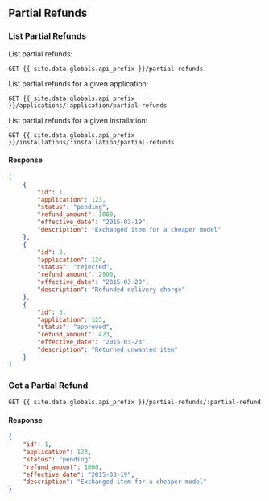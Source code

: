 ## Partial Refunds

### List Partial Refunds

List partial refunds:

```
GET {{ site.data.globals.api_prefix }}/partial-refunds
```

List partial refunds for a given application:

```
GET {{ site.data.globals.api_prefix }}/applications/:application/partial-refunds
```

List partial refunds for a given installation:

```
GET {{ site.data.globals.api_prefix }}/installations/:installation/partial-refunds
```

#### Response

```json
[
    {
        "id": 1,
        "application": 123,
        "status": "pending",
        "refund_amount": 1000,
        "effective_date": "2015-03-19",
        "description": "Exchanged item for a cheaper model"
    },
    {
        "id": 2,
        "application": 124,
        "status": "rejected",
        "refund_amount": 2900,
        "effective_date": "2015-03-20",
        "description": "Refunded delivery charge"
    },
    {
        "id": 3,
        "application": 125,
        "status": "approved",
        "refund_amount": 423,
        "effective_date": "2015-03-23",
        "description": "Returned unwanted item"
    }
]
```

### Get a Partial Refund

```
GET {{ site.data.globals.api_prefix }}/partial-refunds/:partial-refund
```

#### Response

```json
{
    "id": 1,
    "application": 123,
    "status": "pending",
    "refund_amount": 1000,
    "effective_date": "2015-03-19",
    "description": "Exchanged item for a cheaper model"
}
```
